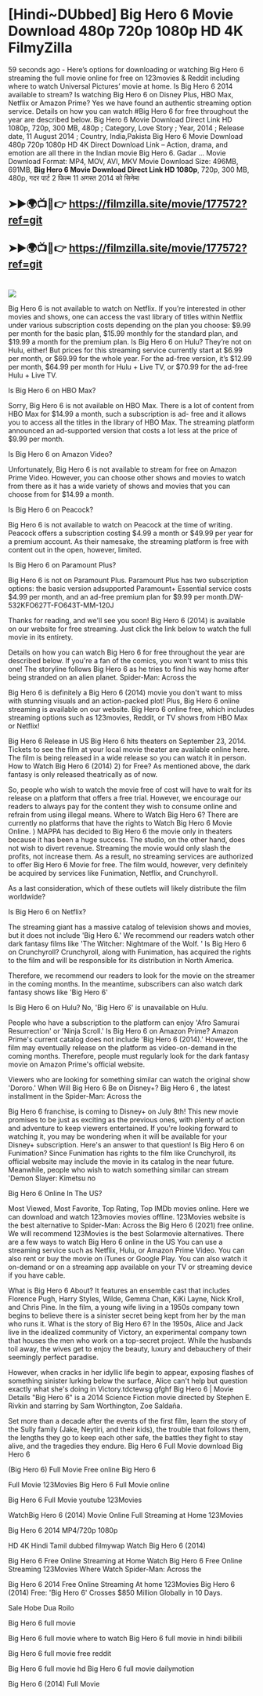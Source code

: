 # [Hindi~DUbbed] Big Hero 6 Movie Download 480p 720p 1080p HD 4K FilmyZilla


59 seconds ago - Here’s options for downloading or watching Big Hero 6 streaming the full movie online for free on 123movies & Reddit including where to watch Universal Pictures’ movie at home. Is Big Hero 6 2014 available to stream? Is watching Big Hero 6 on Disney Plus, HBO Max, Netflix or Amazon Prime? Yes we have found an authentic streaming option service. Details on how you can watch #Big Hero 6 for free throughout the year are described below. Big Hero 6 Movie Download Direct Link HD 1080p, 720p, 300 MB, 480p ; Category, Love Story ; Year, 2014 ; Release date, 11 August 2014 ; Country, India,Pakista Big Hero 6 Movie Download 480p 720p 1080p HD 4K Direct Download Link – Action, drama, and emotion are all there in the Indian movie Big Hero 6. Gadar ...
Movie Download Format: MP4, MOV, AVI, MKV
Movie Download Size: 496MB, 691MB, **Big Hero 6 Movie Download Direct Link HD 1080p**, 720p, 300 MB, 480p, गदर पार्ट 2 फिल्म 11 अगस्त 2014 को सिनेमा

## ➤►🌍📺📱👉   https://filmzilla.site/movie/177572?ref=git

## ➤►🌍📺📱👉   https://filmzilla.site/movie/177572?ref=git

#

<img src="https://image.tmdb.org/t/p/w780//4s2d3xdyqotiVNHTlTlJjrr3q0H.jpg" />

Big Hero 6 is not available to watch on Netflix. If you’re interested in other movies and shows, one can access the vast library of titles within Netflix under various subscription costs depending on the plan you choose: $9.99 per month for the basic plan, $15.99 monthly for the standard plan, and $19.99 a month for the premium plan. Is Big Hero 6 on Hulu? They’re not on Hulu, either! But prices for this streaming service currently start at $6.99 per month, or $69.99 for the whole year. For the ad-free version, it’s $12.99 per month, $64.99 per month for Hulu + Live TV, or $70.99 for the ad-free Hulu + Live TV.

Is Big Hero 6 on HBO Max?

Sorry, Big Hero 6 is not available on HBO Max. There is a lot of content from HBO Max for $14.99 a month, such a subscription is ad- free and it allows you to access all the titles in the library of HBO Max. The streaming platform announced an ad-supported version that costs a lot less at the price of $9.99 per month.

Is Big Hero 6 on Amazon Video?

Unfortunately, Big Hero 6 is not available to stream for free on Amazon Prime Video. However, you can choose other shows and movies to watch from there as it has a wide variety of shows and movies that you can choose from for $14.99 a month.

Is Big Hero 6 on Peacock?

Big Hero 6 is not available to watch on Peacock at the time of writing. Peacock offers a subscription costing $4.99 a month or $49.99 per year for a premium account. As their namesake, the streaming platform is free with content out in the open, however, limited.

Is Big Hero 6 on Paramount Plus?

Big Hero 6 is not on Paramount Plus. Paramount Plus has two subscription options: the basic version adsupported Paramount+ Essential service costs $4.99 per month, and an ad-free premium plan for $9.99 per month.DW-532KFO627T-FO643T-MM-120J

Thanks for reading, and we'll see you soon! Big Hero 6 (2014) is available on our website for free streaming. Just click the link below to watch the full movie in its entirety.

Details on how you can watch Big Hero 6 for free throughout the year are described below. If you're a fan of the comics, you won't want to miss this one! The storyline follows Big Hero 6 as he tries to find his way home after being stranded on an alien planet. Spider-Man: Across the

Big Hero 6 is definitely a Big Hero 6 (2014) movie you don't want to miss with stunning visuals and an action-packed plot! Plus, Big Hero 6 online streaming is available on our website. Big Hero 6 online free, which includes streaming options such as 123movies, Reddit, or TV shows from HBO Max or Netflix!

Big Hero 6 Release in US Big Hero 6 hits theaters on September 23, 2014. Tickets to see the film at your local movie theater are available online here. The film is being released in a wide release so you can watch it in person. How to Watch Big Hero 6 (2014) 2) for Free? As mentioned above, the dark fantasy is only released theatrically as of now.

So, people who wish to watch the movie free of cost will have to wait for its release on a platform that offers a free trial. However, we encourage our readers to always pay for the content they wish to consume online and refrain from using illegal means. Where to Watch Big Hero 6? There are currently no platforms that have the rights to Watch Big Hero 6 Movie Online. ) MAPPA has decided to Big Hero 6 the movie only in theaters because it has been a huge success. The studio, on the other hand, does not wish to divert revenue. Streaming the movie would only slash the profits, not increase them. As a result, no streaming services are authorized to offer Big Hero 6 Movie for free. The film would, however, very definitely be acquired by services like Funimation, Netflix, and Crunchyroll.

As a last consideration, which of these outlets will likely distribute the film worldwide?

Is Big Hero 6 on Netflix?

The streaming giant has a massive catalog of television shows and movies, but it does not include 'Big Hero 6.' We recommend our readers watch other dark fantasy films like 'The Witcher: Nightmare of the Wolf. ' Is Big Hero 6 on Crunchyroll? Crunchyroll, along with Funimation, has acquired the rights to the film and will be responsible for its distribution in North America.

Therefore, we recommend our readers to look for the movie on the streamer in the coming months. In the meantime, subscribers can also watch dark fantasy shows like 'Big Hero 6'

Is Big Hero 6 on Hulu? No, 'Big Hero 6' is unavailable on Hulu.

People who have a subscription to the platform can enjoy 'Afro Samurai Resurrection' or 'Ninja Scroll.' Is Big Hero 6 on Amazon Prime? Amazon Prime's current catalog does not include 'Big Hero 6 (2014).' However, the film may eventually release on the platform as video-on-demand in the coming months. Therefore, people must regularly look for the dark fantasy movie on Amazon Prime's official website.

Viewers who are looking for something similar can watch the original show 'Dororo.' When Will Big Hero 6 Be on Disney+? Big Hero 6 , the latest installment in the Spider-Man: Across the

Big Hero 6 franchise, is coming to Disney+ on July 8th! This new movie promises to be just as exciting as the previous ones, with plenty of action and adventure to keep viewers entertained. If you're looking forward to watching it, you may be wondering when it will be available for your Disney+ subscription. Here's an answer to that question! Is Big Hero 6 on Funimation? Since Funimation has rights to the film like Crunchyroll, its official website may include the movie in its catalog in the near future. Meanwhile, people who wish to watch something similar can stream 'Demon Slayer: Kimetsu no

Big Hero 6 Online In The US?

Most Viewed, Most Favorite, Top Rating, Top IMDb movies online. Here we can download and watch 123movies movies offline. 123Movies website is the best alternative to Spider-Man: Across the Big Hero 6 (2021) free online. We will recommend 123Movies is the best Solarmovie alternatives. There are a few ways to watch Big Hero 6 online in the US You can use a streaming service such as Netflix, Hulu, or Amazon Prime Video. You can also rent or buy the movie on iTunes or Google Play. You can also watch it on-demand or on a streaming app available on your TV or streaming device if you have cable.

What is Big Hero 6 About? It features an ensemble cast that includes Florence Pugh, Harry Styles, Wilde, Gemma Chan, KiKi Layne, Nick Kroll, and Chris Pine. In the film, a young wife living in a 1950s company town begins to believe there is a sinister secret being kept from her by the man who runs it. What is the story of Big Hero 6? In the 1950s, Alice and Jack live in the idealized community of Victory, an experimental company town that houses the men who work on a top-secret project. While the husbands toil away, the wives get to enjoy the beauty, luxury and debauchery of their seemingly perfect paradise.

However, when cracks in her idyllic life begin to appear, exposing flashes of something sinister lurking below the surface, Alice can't help but question exactly what she's doing in Victory.tdctewsg gfghf Big Hero 6 | Movie Details "Big Hero 6" is a 2014 Science Fiction movie directed by Stephen E. Rivkin and starring by Sam Worthington, Zoe Saldaña.

Set more than a decade after the events of the first film, learn the story of the Sully family (Jake, Neytiri, and their kids), the trouble that follows them, the lengths they go to keep each other safe, the battles they fight to stay alive, and the tragedies they endure. Big Hero 6 Full Movie download Big Hero 6

(Big Hero 6) Full Movie Free online Big Hero 6

Full Movie 123Movies Big Hero 6 Full Movie online

Big Hero 6 Full Movie youtube 123Movies

WatchBig Hero 6 (2014) Movie Online Full Streaming at Home 123Movies

Big Hero 6 2014 MP4/720p 1080p

HD 4K Hindi Tamil dubbed filmywap Watch Big Hero 6 (2014)

Big Hero 6 Free Online Streaming at Home Watch Big Hero 6 Free Online Streaming 123Movies Where Watch Spider-Man: Across the

Big Hero 6 2014 Free Online Streaming At home 123Movies Big Hero 6 (2014) Free: 'Big Hero 6' Crosses $850 Million Globally in 10 Days.

Sale Hobe Dua Roilo

Big Hero 6 full movie

Big Hero 6 full movie where to watch Big Hero 6 full movie in hindi bilibili

Big Hero 6 full movie free reddit

Big Hero 6 full movie hd Big Hero 6 full movie dailymotion

Big Hero 6 (2014) Full Movie